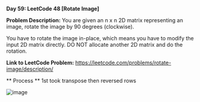 **Day 59: LeetCode 48 [Rotate Image]**

**Problem Description:**
You are given an n x n 2D matrix representing an image, rotate the image by 90 degrees (clockwise).

You have to rotate the image in-place, which means you have to modify the input 2D matrix directly. DO NOT allocate another 2D matrix and do the rotation.

**Link to LeetCode Problem:**
https://leetcode.com/problems/rotate-image/description/

** Process **
1st took transpose then reversed rows

![image](https://github.com/404reese/100DaysOfJava/assets/135740066/ac9276d1-a66f-4940-838a-663bd180ce7d)
